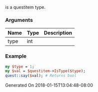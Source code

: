 is a questitem type.
### Arguments
**Name**|**Type**|**Description**
:---|:---|:---
type|int|

### Example

```perl
my $type = 1;
my $val = $questitem->IsType($type);
quest::say($val); # Returns bool
```


Generated On 2018-01-15T13:04:48-08:00